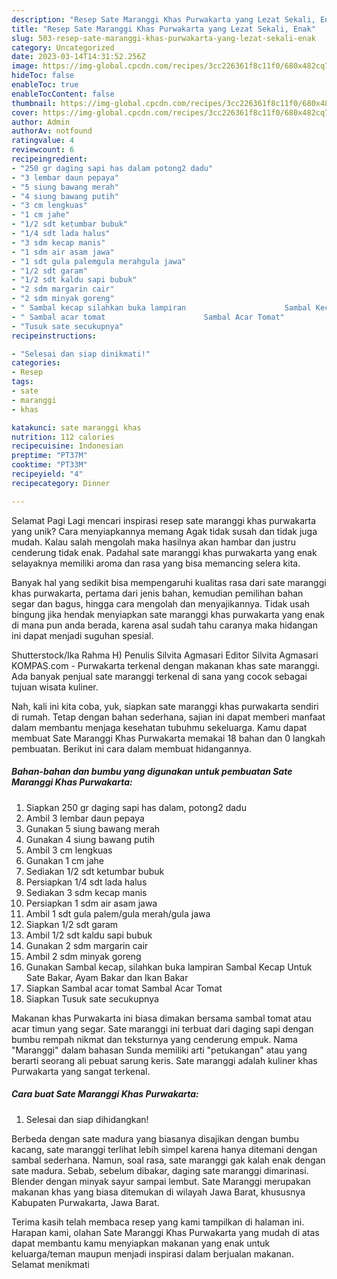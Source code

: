 ```yaml
---
description: "Resep Sate Maranggi Khas Purwakarta yang Lezat Sekali, Enak"
title: "Resep Sate Maranggi Khas Purwakarta yang Lezat Sekali, Enak"
slug: 503-resep-sate-maranggi-khas-purwakarta-yang-lezat-sekali-enak
category: Uncategorized
date: 2023-03-14T14:31:52.256Z
image: https://img-global.cpcdn.com/recipes/3cc226361f8c11f0/680x482cq70/sate-maranggi-khas-purwakarta-foto-resep-utama.jpg
hideToc: false
enableToc: true
enableTocContent: false
thumbnail: https://img-global.cpcdn.com/recipes/3cc226361f8c11f0/680x482cq70/sate-maranggi-khas-purwakarta-foto-resep-utama.jpg
cover: https://img-global.cpcdn.com/recipes/3cc226361f8c11f0/680x482cq70/sate-maranggi-khas-purwakarta-foto-resep-utama.jpg
author: Admin
authorAv: notfound
ratingvalue: 4
reviewcount: 6
recipeingredient:
- "250 gr daging sapi has dalam potong2 dadu"
- "3 lembar daun pepaya"
- "5 siung bawang merah"
- "4 siung bawang putih"
- "3 cm lengkuas"
- "1 cm jahe"
- "1/2 sdt ketumbar bubuk"
- "1/4 sdt lada halus"
- "3 sdm kecap manis"
- "1 sdm air asam jawa"
- "1 sdt gula palemgula merahgula jawa"
- "1/2 sdt garam"
- "1/2 sdt kaldu sapi bubuk"
- "2 sdm margarin cair"
- "2 sdm minyak goreng"
- " Sambal kecap silahkan buka lampiran                      Sambal Kecap Untuk Sate Bakar Ayam Bakar dan Ikan Bakar"
- " Sambal acar tomat                      Sambal Acar Tomat"
- "Tusuk sate secukupnya"
recipeinstructions:

- "Selesai dan siap dinikmati!"
categories:
- Resep
tags:
- sate
- maranggi
- khas

katakunci: sate maranggi khas 
nutrition: 112 calories
recipecuisine: Indonesian
preptime: "PT37M"
cooktime: "PT33M"
recipeyield: "4"
recipecategory: Dinner

---
```



Selamat Pagi Lagi mencari inspirasi resep sate maranggi khas purwakarta yang unik? Cara menyiapkannya memang Agak tidak susah dan tidak juga mudah. Kalau salah mengolah maka hasilnya akan hambar dan justru cenderung tidak enak. Padahal sate maranggi khas purwakarta yang enak selayaknya memiliki aroma dan rasa yang bisa memancing selera kita.


Banyak hal yang sedikit bisa mempengaruhi kualitas rasa dari sate maranggi khas purwakarta, pertama dari jenis bahan, kemudian pemilihan bahan segar dan bagus, hingga cara mengolah dan menyajikannya. Tidak usah bingung jika hendak menyiapkan sate maranggi khas purwakarta yang enak di mana pun anda berada, karena asal sudah tahu caranya maka hidangan ini dapat menjadi suguhan spesial.

Shutterstock/Ika Rahma H) Penulis Silvita Agmasari Editor Silvita Agmasari KOMPAS.com - Purwakarta terkenal dengan makanan khas sate maranggi. Ada banyak penjual sate maranggi terkenal di sana yang cocok sebagai tujuan wisata kuliner.


Nah, kali ini kita coba, yuk, siapkan sate maranggi khas purwakarta sendiri di rumah. Tetap dengan bahan sederhana, sajian ini dapat memberi manfaat dalam membantu menjaga kesehatan tubuhmu sekeluarga. Kamu dapat membuat Sate Maranggi Khas Purwakarta memakai 18 bahan dan 0 langkah pembuatan. Berikut ini cara dalam membuat hidangannya.

<!--inarticleads1-->

##### Bahan-bahan dan bumbu yang digunakan untuk pembuatan Sate Maranggi Khas Purwakarta:

1. Siapkan 250 gr daging sapi has dalam, potong2 dadu
1. Ambil 3 lembar daun pepaya
1. Gunakan 5 siung bawang merah
1. Gunakan 4 siung bawang putih
1. Ambil 3 cm lengkuas
1. Gunakan 1 cm jahe
1. Sediakan 1/2 sdt ketumbar bubuk
1. Persiapkan 1/4 sdt lada halus
1. Sediakan 3 sdm kecap manis
1. Persiapkan 1 sdm air asam jawa
1. Ambil 1 sdt gula palem/gula merah/gula jawa
1. Siapkan 1/2 sdt garam
1. Ambil 1/2 sdt kaldu sapi bubuk
1. Gunakan 2 sdm margarin cair
1. Ambil 2 sdm minyak goreng
1. Gunakan  Sambal kecap, silahkan buka lampiran                      Sambal Kecap Untuk Sate Bakar, Ayam Bakar dan Ikan Bakar
1. Siapkan  Sambal acar tomat                      Sambal Acar Tomat
1. Siapkan Tusuk sate secukupnya


Makanan khas Purwakarta ini biasa dimakan bersama sambal tomat atau acar timun yang segar. Sate maranggi ini terbuat dari daging sapi dengan bumbu rempah nikmat dan teksturnya yang cenderung empuk. Nama &#34;Maranggi&#34; dalam bahasan Sunda memiliki arti &#34;petukangan&#34; atau yang berarti seorang ali pebuat sarung keris. Sate maranggi adalah kuliner khas Purwakarta yang sangat terkenal. 

<!--inarticleads2-->

##### Cara buat Sate Maranggi Khas Purwakarta:


1. Selesai dan siap dihidangkan!

Berbeda dengan sate madura yang biasanya disajikan dengan bumbu kacang, sate maranggi terlihat lebih simpel karena hanya ditemani dengan sambal sederhana. Namun, soal rasa, sate maranggi gak kalah enak dengan sate madura. Sebab, sebelum dibakar, daging sate maranggi dimarinasi. Blender dengan minyak sayur sampai lembut. Sate Maranggi merupakan makanan khas yang biasa ditemukan di wilayah Jawa Barat, khususnya Kabupaten Purwakarta, Jawa Barat. 

Terima kasih telah membaca resep yang kami tampilkan di halaman ini. Harapan kami, olahan Sate Maranggi Khas Purwakarta yang mudah di atas dapat membantu kamu menyiapkan makanan yang enak untuk keluarga/teman maupun menjadi inspirasi dalam berjualan makanan. Selamat menikmati
